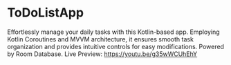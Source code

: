 # ToDoListApp
Effortlessly manage your daily tasks with this Kotlin-based app. Employing Kotlin Coroutines and MVVM architecture, it ensures smooth task organization and provides intuitive controls for easy modifications. Powered by Room Database.
Live Preview: https://youtu.be/g35wWCUhEhY
